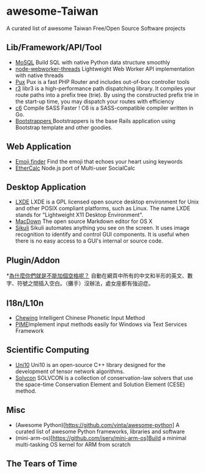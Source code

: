 # awesome-Taiwan
A curated list of awesome Taiwan Free/Open Source Software projects

## Lib/Framework/API/Tool
* [MoSQL](https://github.com/moskytw/mosql) Build SQL with native Python data structure smoothly
* [node-webworker-threads](https://github.com/audreyt/node-webworker-threads) Lightweight Web Worker API implementation with native threads
* [Pux](https://github.com/c9s/Pux) Pux is a fast PHP Router and includes out-of-box controller tools 
* [r3](https://github.com/c9s/r3) libr3 is a high-performance path dispatching library. It compiles your route paths into a prefix tree (trie). By using the constructed prefix trie in the start-up time, you may dispatch your routes with efficiency 
* [c6](https://github.com/c9s/c6) Compile SASS Faster ! C6 is a SASS-compatible compiler written in Go. 
* [Bootstrappers ](https://github.com/xdite/bootstrappers) Bootstrappers is the base Rails application using Bootstrap template and other goodies.


## Web Application
* [Emoji finder](https://github.com/muan/emoji) Find the emoji that echoes your heart using keywords
* [EtherCalc](https://github.com/audreyt/ethercalc) Node.js port of Multi-user SocialCalc 

## Desktop Application
* [LXDE](http://lxde.org/lxde/) LXDE is a GPL licensed open source desktop environment for Unix and other POSIX compliant platforms, such as Linux. The name LXDE stands for "Lightweight X11 Desktop Environment".
* [MacDown](http://macdown.uranusjr.com/) The open source Markdown editor for OS X
* [Sikuli](http://www.sikuli.org/) Sikuli automates anything you see on the screen. It uses image recognition to identify and control GUI components. It is useful when there is no easy access to a GUI's internal or source code.

## Plugin/Addon
*[為什麼你們就是不能加個空格呢？](https://github.com/vinta/paranoid-auto-spacing) 自動在網頁中所有的中文和半形的英文、數字、符號之間插入空白。（攤手）沒辦法，處女座都有強迫症。

## I18n/L10n
* [Chewing](http://chewing.im/) Intelligent Chinese Phonetic Input Method
* [PIME](https://github.com/EasyIME/PIME)Implement input methods easily for Windows via Text Services Framework

## Scientific Computing
* [Uni10](http://www.uni10.org/) Uni10 is an open-source C++ library designed for the development of tensor network algorithms.
* [Solvcon](http://www.solvcon.net/) SOLVCON is a collection of conservation-law solvers that use the space-time Conservation Element and Solution Element (CESE) method.

## Misc
* (Awesome Python)[https://github.com/vinta/awesome-python] A curated list of awesome Python frameworks, libraries and software
* (mini-arm-os)[https://github.com/jserv/mini-arm-os]Build a minimal multi-tasking OS kernel for ARM from scratch

## The Tears of Time



